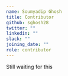 ```yaml
---
name: Soumyadip Ghosh
title: Contributor
github: sghosh28
twitter: ""
linkedin: ""
slack: ""
joining_date: ""
role: contributor
---
```


Still waiting for this
